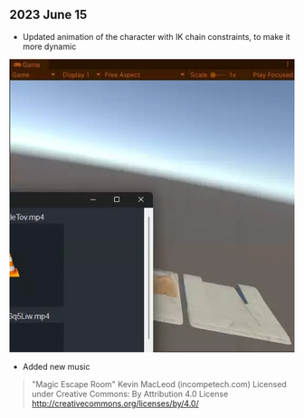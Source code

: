 ## 2023 June 15

* Updated animation of the character with IK chain constraints, to make it more dynamic

![Cricrimove](./img/cricrimation.webp)

* Added new music

> "Magic Escape Room" Kevin MacLeod (incompetech.com)
Licensed under Creative Commons: By Attribution 4.0 License
http://creativecommons.org/licenses/by/4.0/